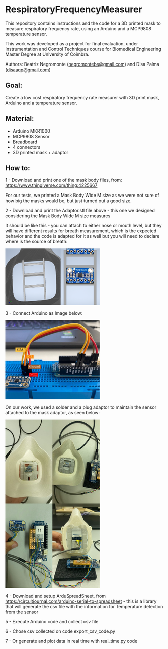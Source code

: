 # RespiratoryFrequencyMeasurer
This repository contains instructions and the code for a 3D printed mask to measure respiratory frequency rate, using an Arduino and a MCP9808 temperature sensor.

This work was developed as a project for final evaluation, under Instrumentation and Control Techniques course for Biomedical Engineering Master Degree at University of Coimbra.

Authors: Beatriz Negromonte (negromontebs@gmail.com) and Disa Palma (disaaqp@gmail.com)

## Goal:
Create a low cost respiratory frequency rate measurer with 3D print mask, Arduino and a temperature sensor. 

## Material:
- Arduino MKR1000
- MCP9808 Sensor
- Breadboard
- 4 connectors
- 3D printed mask + adaptor

## How to:
1 - Download and print one of the mask body files, from: https://www.thingiverse.com/thing:4225667

For our tests, we printed a Mask Body Wide M size as we were not sure of how big the masks would be, but just turned out a good size.

2 - Download and print the Adaptor.stl file above - this one we designed considering the Mask Body Wide M size measures

It should be like this - you can attach to either nose or mouth level, but they will have different results for breath measurement, which is the expected behavior and the code is adapted for it as well but you will need to declare where is the source of breath: 
<div>
  <img src="https://github.com/blackmountainb/RespiratoryFrequencyMeasurer/blob/main/Images/suporte.png" alt="Adaptor image" width="300"/>&nbsp;
</div>

3 - Connect Arduino as Image below: 

<div>
  <img src="https://github.com/blackmountainb/RespiratoryFrequencyMeasurer/blob/main/Images/montagem.jpeg" alt="Adaptor image" width="300"/>&nbsp;
</div>

On our work, we used a solder and a plug adaptor to maintain the sensor attached to the mask adaptor, as seen below:

<div>
  <img src="https://github.com/blackmountainb/RespiratoryFrequencyMeasurer/blob/main/Images/mask.jpeg" alt="Adaptor image" width="300"/>&nbsp;
</div>

4 - Download and setup ArduSpreadSheet, from https://circuitjournal.com/arduino-serial-to-spreadsheet - this is a library that will generate the csv file with the information for Temperature detection from the sensor

5 - Execute Arduino code and collect csv file

6 - Chose csv collected on code export_csv_code.py

7 - Or generate and plot data in real time with real_time.py code
